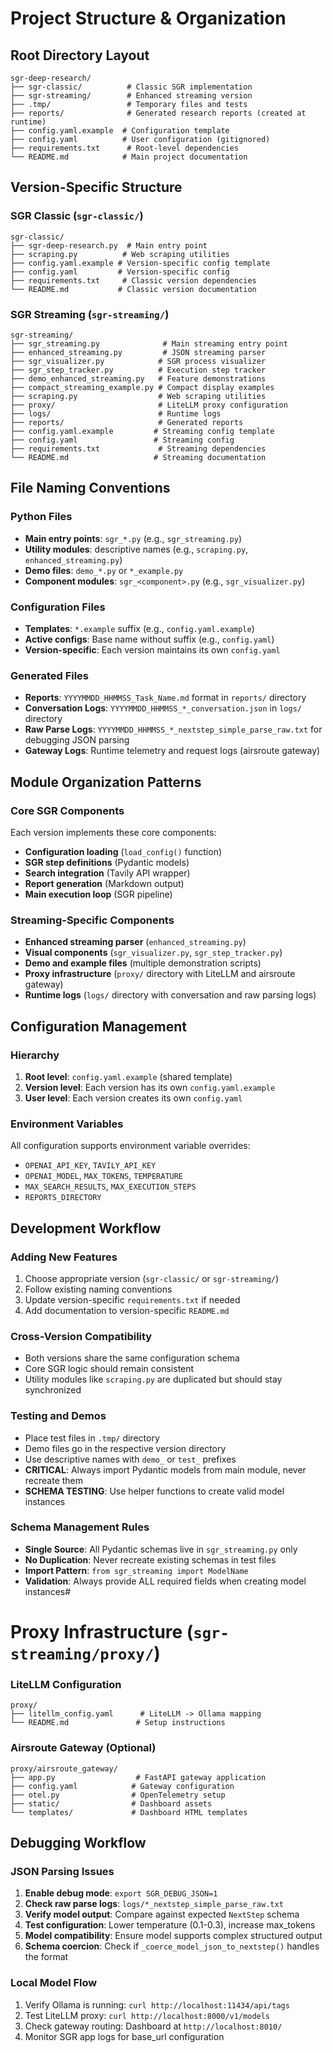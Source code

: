 # Project Structure & Organization

## Root Directory Layout

```
sgr-deep-research/
├── sgr-classic/          # Classic SGR implementation
├── sgr-streaming/        # Enhanced streaming version
├── .tmp/                 # Temporary files and tests
├── reports/              # Generated research reports (created at runtime)
├── config.yaml.example  # Configuration template
├── config.yaml          # User configuration (gitignored)
├── requirements.txt      # Root-level dependencies
└── README.md            # Main project documentation
```

## Version-Specific Structure

### SGR Classic (`sgr-classic/`)
```
sgr-classic/
├── sgr-deep-research.py  # Main entry point
├── scraping.py          # Web scraping utilities
├── config.yaml.example # Version-specific config template
├── config.yaml         # Version-specific config
├── requirements.txt     # Classic version dependencies
└── README.md           # Classic version documentation
```

### SGR Streaming (`sgr-streaming/`)
```
sgr-streaming/
├── sgr_streaming.py              # Main streaming entry point
├── enhanced_streaming.py         # JSON streaming parser
├── sgr_visualizer.py            # SGR process visualizer
├── sgr_step_tracker.py          # Execution step tracker
├── demo_enhanced_streaming.py   # Feature demonstrations
├── compact_streaming_example.py # Compact display examples
├── scraping.py                  # Web scraping utilities
├── proxy/                       # LiteLLM proxy configuration
├── logs/                        # Runtime logs
├── reports/                     # Generated reports
├── config.yaml.example         # Streaming config template
├── config.yaml                 # Streaming config
├── requirements.txt             # Streaming dependencies
└── README.md                   # Streaming documentation
```

## File Naming Conventions

### Python Files
- **Main entry points**: `sgr_*.py` (e.g., `sgr_streaming.py`)
- **Utility modules**: descriptive names (e.g., `scraping.py`, `enhanced_streaming.py`)
- **Demo files**: `demo_*.py` or `*_example.py`
- **Component modules**: `sgr_<component>.py` (e.g., `sgr_visualizer.py`)

### Configuration Files
- **Templates**: `*.example` suffix (e.g., `config.yaml.example`)
- **Active configs**: Base name without suffix (e.g., `config.yaml`)
- **Version-specific**: Each version maintains its own `config.yaml`

### Generated Files
- **Reports**: `YYYYMMDD_HHMMSS_Task_Name.md` format in `reports/` directory
- **Conversation Logs**: `YYYYMMDD_HHMMSS_*_conversation.json` in `logs/` directory
- **Raw Parse Logs**: `YYYYMMDD_HHMMSS_*_nextstep_simple_parse_raw.txt` for debugging JSON parsing
- **Gateway Logs**: Runtime telemetry and request logs (airsroute gateway)

## Module Organization Patterns

### Core SGR Components
Each version implements these core components:
- **Configuration loading** (`load_config()` function)
- **SGR step definitions** (Pydantic models)
- **Search integration** (Tavily API wrapper)
- **Report generation** (Markdown output)
- **Main execution loop** (SGR pipeline)

### Streaming-Specific Components
- **Enhanced streaming parser** (`enhanced_streaming.py`)
- **Visual components** (`sgr_visualizer.py`, `sgr_step_tracker.py`)
- **Demo and example files** (multiple demonstration scripts)
- **Proxy infrastructure** (`proxy/` directory with LiteLLM and airsroute gateway)
- **Runtime logs** (`logs/` directory with conversation and raw parsing logs)

## Configuration Management

### Hierarchy
1. **Root level**: `config.yaml.example` (shared template)
2. **Version level**: Each version has its own `config.yaml.example`
3. **User level**: Each version creates its own `config.yaml`

### Environment Variables
All configuration supports environment variable overrides:
- `OPENAI_API_KEY`, `TAVILY_API_KEY`
- `OPENAI_MODEL`, `MAX_TOKENS`, `TEMPERATURE`
- `MAX_SEARCH_RESULTS`, `MAX_EXECUTION_STEPS`
- `REPORTS_DIRECTORY`

## Development Workflow

### Adding New Features
1. Choose appropriate version (`sgr-classic/` or `sgr-streaming/`)
2. Follow existing naming conventions
3. Update version-specific `requirements.txt` if needed
4. Add documentation to version-specific `README.md`

### Cross-Version Compatibility
- Both versions share the same configuration schema
- Core SGR logic should remain consistent
- Utility modules like `scraping.py` are duplicated but should stay synchronized

### Testing and Demos
- Place test files in `.tmp/` directory
- Demo files go in the respective version directory
- Use descriptive names with `demo_` or `test_` prefixes
- **CRITICAL**: Always import Pydantic models from main module, never recreate them
- **SCHEMA TESTING**: Use helper functions to create valid model instances

### Schema Management Rules
- **Single Source**: All Pydantic schemas live in `sgr_streaming.py` only
- **No Duplication**: Never recreate existing schemas in test files
- **Import Pattern**: `from sgr_streaming import ModelName`
- **Validation**: Always provide ALL required fields when creating model instances#
# Proxy Infrastructure (`sgr-streaming/proxy/`)

### LiteLLM Configuration
```
proxy/
├── litellm_config.yaml      # LiteLLM -> Ollama mapping
└── README.md               # Setup instructions
```

### Airsroute Gateway (Optional)
```
proxy/airsroute_gateway/
├── app.py                  # FastAPI gateway application
├── config.yaml            # Gateway configuration
├── otel.py                # OpenTelemetry setup
├── static/                # Dashboard assets
└── templates/             # Dashboard HTML templates
```

## Debugging Workflow

### JSON Parsing Issues
1. **Enable debug mode**: `export SGR_DEBUG_JSON=1`
2. **Check raw parse logs**: `logs/*_nextstep_simple_parse_raw.txt`
3. **Verify model output**: Compare against expected `NextStep` schema
4. **Test configuration**: Lower temperature (0.1-0.3), increase max_tokens
5. **Model compatibility**: Ensure model supports complex structured output
6. **Schema coercion**: Check if `_coerce_model_json_to_nextstep()` handles the format

### Local Model Flow
1. Verify Ollama is running: `curl http://localhost:11434/api/tags`
2. Test LiteLLM proxy: `curl http://localhost:8000/v1/models`
3. Check gateway routing: Dashboard at `http://localhost:8010/`
4. Monitor SGR app logs for base_url configuration